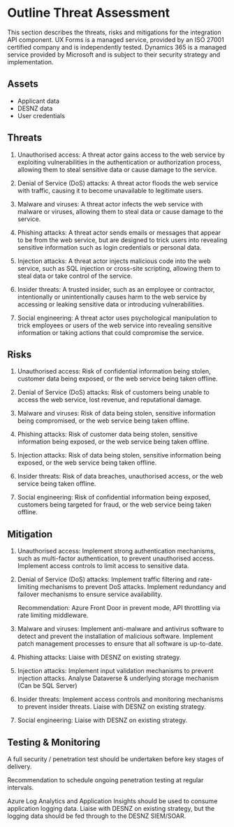 # Outline Threat Assessment

This section describes the threats, risks and mitigations for the integration API component. UX Forms is a managed service, provided by an ISO 27001 certified company and is independently tested. Dynamics 365 is a managed service provided by Microsoft and is subject to their security strategy and implementation.

## Assets
- Applicant data
- DESNZ data
- User credentials

## Threats

1. Unauthorised access: A threat actor gains access to the web service by exploiting vulnerabilities in the authentication or authorization process, allowing them to steal sensitive data or cause damage to the service.

2. Denial of Service (DoS) attacks: A threat actor floods the web service with traffic, causing it to become unavailable to legitimate users.

3. Malware and viruses: A threat actor infects the web service with malware or viruses, allowing them to steal data or cause damage to the service.

4. Phishing attacks: A threat actor sends emails or messages that appear to be from the web service, but are designed to trick users into revealing sensitive information such as login credentials or personal data.

5. Injection attacks: A threat actor injects malicious code into the web service, such as SQL injection or cross-site scripting, allowing them to steal data or take control of the service.

6. Insider threats: A trusted insider, such as an employee or contractor, intentionally or unintentionally causes harm to the web service by accessing or leaking sensitive data or introducing vulnerabilities.

7. Social engineering: A threat actor uses psychological manipulation to trick employees or users of the web service into revealing sensitive information or taking actions that could compromise the service.

## Risks

1. Unauthorised access: Risk of confidential information being stolen, customer data being exposed, or the web service being taken offline.

2. Denial of Service (DoS) attacks: Risk of customers being unable to access the web service, lost revenue, and reputational damage.

3. Malware and viruses: Risk of data being stolen, sensitive information being compromised, or the web service being taken offline.

4. Phishing attacks: Risk of customer data being stolen, sensitive information being exposed, or the web service being taken offline.

5. Injection attacks: Risk of data being stolen, sensitive information being exposed, or the web service being taken offline.

6. Insider threats: Risk of data breaches, unauthorised access, or the web service being taken offline.

7. Social engineering: Risk of confidential information being exposed, customers being targeted for fraud, or the web service being taken offline.

## Mitigation

1. Unauthorised access: Implement strong authentication mechanisms, such as multi-factor authentication, to prevent unauthorised access. Implement access controls to limit access to sensitive data.

2. Denial of Service (DoS) attacks: Implement traffic filtering and rate-limiting mechanisms to prevent DoS attacks. Implement redundancy and failover mechanisms to ensure service availability.

   Recommendation: Azure Front Door in prevent mode, API throttling via rate limiting middleware.

3. Malware and viruses: Implement anti-malware and antivirus software to detect and prevent the installation of malicious software. Implement patch management processes to ensure that all software is up-to-date.

4. Phishing attacks: Liaise with DESNZ on existing strategy.

5. Injection attacks: Implement input validation mechanisms to prevent injection attacks. Analyse Dataverse & underlying storage mechanism (Can be SQL Server)

6. Insider threats: Implement access controls and monitoring mechanisms to prevent insider threats. Liaise with DESNZ on existing strategy.

7. Social engineering: Liaise with DESNZ on existing strategy.

## Testing & Monitoring

A full security / penetration test should be undertaken before key stages of delivery.

Recommendation to schedule ongoing penetration testing at regular intervals.

Azure Log Analytics and Application Insights should be used to consume application logging data. Liaise with DESNZ on existing strategy, but the logging data should be fed through to the DESNZ SIEM/SOAR.
